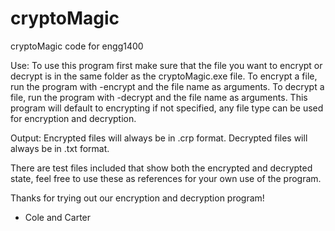 # cryptoMagic
cryptoMagic code for engg1400

Use:
To use this program first make sure that the file you want to encrypt or decrypt is in the same folder as the cryptoMagic.exe file.
To encrypt a file, run the program with -encrypt and the file name as arguments.
To decrypt a file, run the program with -decrypt and the file name as arguments.
This program will default to encrypting if not specified, any file type can be used for encryption and decryption.

Output:
Encrypted files will always be in .crp format.
Decrypted files will always be in .txt format.

There are test files included that show both the encrypted and decrypted state, feel free to use these as references for your own use of the program.

Thanks for trying out our encryption and decryption program!
- Cole and Carter
